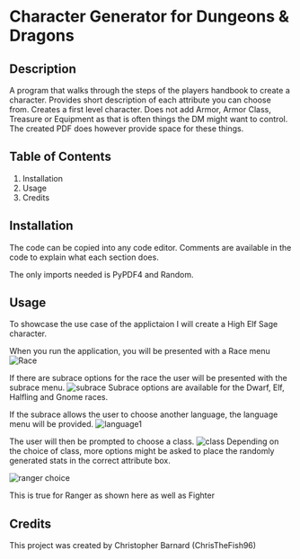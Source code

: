 # Character Generator for Dungeons & Dragons

## Description
A program that walks through the steps of the players handbook to create a character.
Provides short description of each attribute you can choose from.
Creates a first level character.
Does not add Armor, Armor Class, Treasure or Equipment as that is often things the DM might want to control.
The created PDF does however provide space for these things.

## Table of Contents
1. Installation
1. Usage
1. Credits

## Installation
The code can be copied into any code editor.
Comments are available in the code to explain what each section does.

The only imports needed is PyPDF4 and Random.

## Usage
To showcase the use case of the applictaion I will create a High Elf Sage character. 

When you run the application, you will be presented with a Race menu
![Race](https://github.com/ChrisTheFish96/DnD_character_generator_w_PDF/assets/125367266/f4ccbc54-be20-4e9e-b6ce-cc0bc474aef7)

If there are subrace options for the race the user will be presented with the subrace menu.
![subrace](https://github.com/ChrisTheFish96/DnD_character_generator_w_PDF/assets/125367266/575124aa-0826-47fd-b770-df9619dfd729)
Subrace options are available for the Dwarf, Elf, Halfling and Gnome races.

If the subrace allows the user to choose another language, the language menu will be provided.
![language1](https://github.com/ChrisTheFish96/DnD_character_generator_w_PDF/assets/125367266/1ef13ee3-dc47-4716-9ff8-24ea4f23221d)

The user will then be prompted to choose a class.
![class](https://github.com/ChrisTheFish96/DnD_character_generator_w_PDF/assets/125367266/801a7537-5ebf-4ed4-be79-7dd1093398e4)
Depending on the choice of class, more options might be asked to place the randomly generated stats in the correct attribute box.

![ranger choice](https://github.com/ChrisTheFish96/DnD_character_generator_w_PDF/assets/125367266/ba7f8f91-4eaf-4aa3-ab6e-870735bcc624)

This is true for Ranger as shown here as well as Fighter

## Credits
This project was created by Christopher Barnard (ChrisTheFish96)

